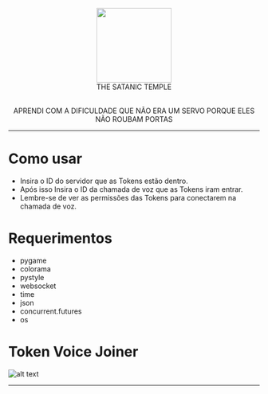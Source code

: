 <p align="center">
      <img src="https://media.discordapp.net/attachments/1018170841000853616/1018191737191157842/icon.png" height="150px" width="150px" ></img>
      <br>
      THE SATANIC TEMPLE<br><br>
  <p align="center">
APRENDI COM A DIFICULDADE QUE NÃO ERA UM SERVO PORQUE ELES NÃO ROUBAM PORTAS
 
  </p>
 
   ---
 # Como usar
 * Insira o ID do servidor que as Tokens estão dentro.
 * Após isso Insira o ID da chamada de voz que as Tokens iram entrar.
 * Lembre-se de ver as permissões das Tokens para conectarem na chamada de voz.   
   
 # Requerimentos
 * pygame
 * colorama
 * pystyle
 * websocket
 * time
 * json
 * concurrent.futures
 * os
 
 # Token Voice Joiner
![alt text](https://media.discordapp.net/attachments/1018170841000853616/1018200820552044574/unknown.png?width=946&height=473)

 ---
